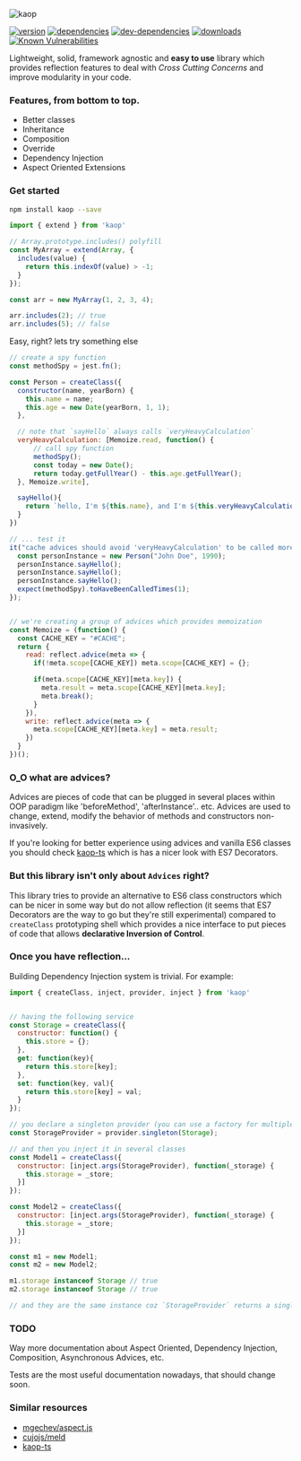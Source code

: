 ![kaop](http://i.imgur.com/6biEpsq.png)

[![version](https://img.shields.io/npm/v/kaop.svg)](https://www.npmjs.com/package/kaop/)
[![dependencies](https://david-dm.org/k1r0s/kaop/status.svg)](https://david-dm.org/k1r0s/kaop/status.svg)
[![dev-dependencies](https://david-dm.org/k1r0s/kaop/dev-status.svg)](https://www.npmjs.com/package/kaop)
[![downloads](https://img.shields.io/npm/dm/kaop.svg)](https://www.npmjs.com/package/kaop)
[![Known Vulnerabilities](https://snyk.io/test/npm/kaop/badge.svg)](https://snyk.io/test/npm/kaop)

Lightweight, solid, framework agnostic and **easy to use** library which provides reflection features to deal with *Cross Cutting Concerns* and improve modularity in your code.

### Features, from bottom to top.

- Better classes
- Inheritance
- Composition
- Override
- Dependency Injection
- Aspect Oriented Extensions

### Get started

```bash
npm install kaop --save
```

```javascript
import { extend } from 'kaop'

// Array.prototype.includes() polyfill
const MyArray = extend(Array, {
  includes(value) {
    return this.indexOf(value) > -1;
  }
});

const arr = new MyArray(1, 2, 3, 4);

arr.includes(2); // true
arr.includes(5); // false
```

Easy, right? lets try something else

```javascript
// create a spy function
const methodSpy = jest.fn();

const Person = createClass({
  constructor(name, yearBorn) {
    this.name = name;
    this.age = new Date(yearBorn, 1, 1);
  },

  // note that `sayHello` always calls `veryHeavyCalculation`
  veryHeavyCalculation: [Memoize.read, function() {
      // call spy function
      methodSpy();
      const today = new Date();
      return today.getFullYear() - this.age.getFullYear();
  }, Memoize.write],

  sayHello(){
    return `hello, I'm ${this.name}, and I'm ${this.veryHeavyCalculation()} years old`;
  }
})

// ... test it
it("cache advices should avoid 'veryHeavyCalculation' to be called more than once", () => {
  const personInstance = new Person("John Doe", 1990);
  personInstance.sayHello();
  personInstance.sayHello();
  personInstance.sayHello();
  expect(methodSpy).toHaveBeenCalledTimes(1);
});

```

```javascript

// we're creating a group of advices which provides memoization
const Memoize = (function() {
  const CACHE_KEY = "#CACHE";
  return {
    read: reflect.advice(meta => {
      if(!meta.scope[CACHE_KEY]) meta.scope[CACHE_KEY] = {};

      if(meta.scope[CACHE_KEY][meta.key]) {
        meta.result = meta.scope[CACHE_KEY][meta.key];
        meta.break();
      }
    }),
    write: reflect.advice(meta => {
      meta.scope[CACHE_KEY][meta.key] = meta.result;
    })
  }
})();

```

### O_O what are advices?

Advices are pieces of code that can be plugged in several places within OOP paradigm like 'beforeMethod', 'afterInstance'.. etc. Advices are used to change, extend, modify the behavior of methods and constructors non-invasively.

If you're looking for better experience using advices and vanilla ES6 classes you should check [kaop-ts](https://github.com/k1r0s/kaop-ts) which is has a nicer look with ES7 Decorators.

### But this library isn't only about `Advices` right?

This library tries to provide an alternative to ES6 class constructors which can be nicer in some way but do not allow reflection (it seems that ES7 Decorators are the way to go but they're still experimental) compared to `createClass` prototyping shell which provides a nice interface to put pieces of code that allows __declarative Inversion of Control__.

### Once you have reflection...

Building Dependency Injection system is trivial. For example:

```javascript
import { createClass, inject, provider, inject } from 'kaop'


// having the following service
const Storage = createClass({
  constructor: function() {
    this.store = {};
  },
  get: function(key){
    return this.store[key];
  },
  set: function(key, val){
    return this.store[key] = val;
  }
});

// you declare a singleton provider (you can use a factory for multiple instances)
const StorageProvider = provider.singleton(Storage);

// and then you inject it in several classes
const Model1 = createClass({
  constructor: [inject.args(StorageProvider), function(_storage) {
    this.storage = _store;
  }]
});

const Model2 = createClass({
  constructor: [inject.args(StorageProvider), function(_storage) {
    this.storage = _store;
  }]
});

const m1 = new Model1;
const m2 = new Model2;

m1.storage instanceof Storage // true
m2.storage instanceof Storage // true

// and they are the same instance coz `StorageProvider` returns a single instance `singleton`
```

### TODO

Way more documentation about Aspect Oriented, Dependency Injection, Composition, Asynchronous Advices, etc.

Tests are the most useful documentation nowadays, that should change soon.

### Similar resources

- [mgechev/aspect.js](https://github.com/mgechev/aspect.js)
- [cujojs/meld](https://github.com/cujojs/meld)
- [kaop-ts](https://github.com/k1r0s/kaop-ts)
